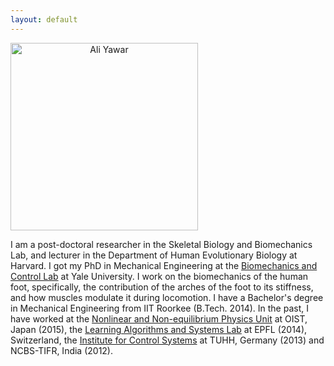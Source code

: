 ```yaml
---
layout: default
---
```


<img src="/assets/AY_headshot.jpg" alt="Ali Yawar" style="width:300px;text-align:center">

I am a post-doctoral researcher in the Skeletal Biology and Biomechanics Lab, and lecturer in the Department of Human Evolutionary Biology at Harvard. I got my PhD in Mechanical Engineering at the [Biomechanics and Control Lab](http://mvlab.yale.edu) at Yale University. I work on the biomechanics of the human foot, specifically, the contribution of the arches of the foot to its stiffness, and how muscles modulate it during locomotion. I have a Bachelor's degree in Mechanical Engineering from IIT Roorkee (B.Tech. 2014). In the past, I have worked at the [Nonlinear and Non-equilibrium Physics Unit](https://www.oist.jp/groups/collective-interactions-unit-mahesh-bandi?page=1) at OIST, Japan (2015), the [Learning Algorithms and Systems Lab](https://www.epfl.ch/labs/lasa/) at EPFL (2014), Switzerland, the [Institute for Control Systems](https://www.tuhh.de/ics/welcome.html) at TUHH, Germany (2013) and NCBS-TIFR, India (2012).
